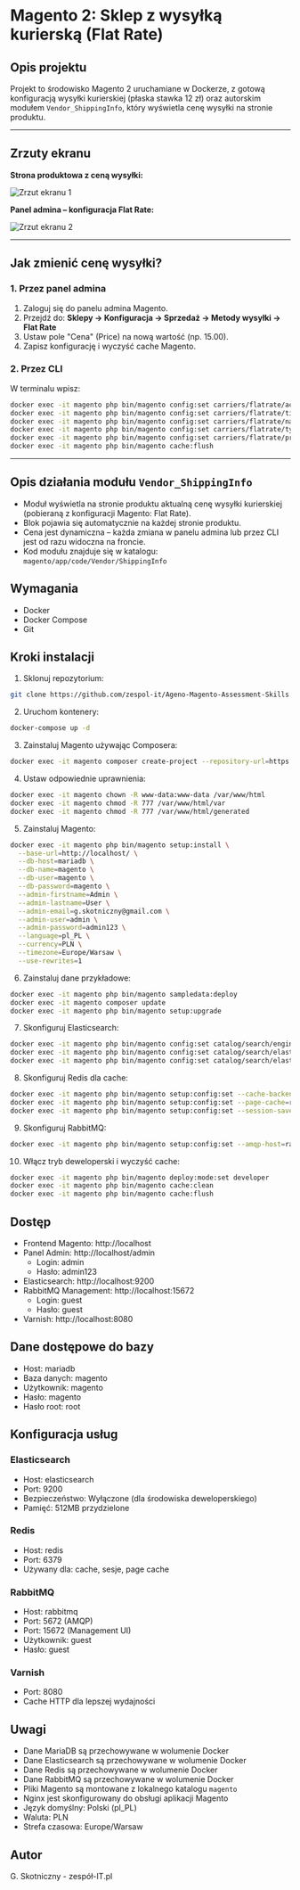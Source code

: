 # Magento 2: Sklep z wysyłką kurierską (Flat Rate)

## Opis projektu

Projekt to środowisko Magento 2 uruchamiane w Dockerze, z gotową konfiguracją wysyłki kurierskiej (płaska stawka 12 zł) oraz autorskim modułem `Vendor_ShippingInfo`, który wyświetla cenę wysyłki na stronie produktu.

---

## Zrzuty ekranu

**Strona produktowa z ceną wysyłki:**

![Zrzut ekranu 1](doc/1.png)

**Panel admina – konfiguracja Flat Rate:**

![Zrzut ekranu 2](doc/2.png)

---

## Jak zmienić cenę wysyłki?

### 1. Przez panel admina

1. Zaloguj się do panelu admina Magento.
2. Przejdź do: **Sklepy → Konfiguracja → Sprzedaż → Metody wysyłki → Flat Rate**
3. Ustaw pole "Cena" (Price) na nową wartość (np. 15.00).
4. Zapisz konfigurację i wyczyść cache Magento.

### 2. Przez CLI

W terminalu wpisz:
```bash
docker exec -it magento php bin/magento config:set carriers/flatrate/active 1
docker exec -it magento php bin/magento config:set carriers/flatrate/title "Kurier"
docker exec -it magento php bin/magento config:set carriers/flatrate/name "Kurier"
docker exec -it magento php bin/magento config:set carriers/flatrate/type O
docker exec -it magento php bin/magento config:set carriers/flatrate/price 12
docker exec -it magento php bin/magento cache:flush
```
---

## Opis działania modułu `Vendor_ShippingInfo`

- Moduł wyświetla na stronie produktu aktualną cenę wysyłki kurierskiej (pobieraną z konfiguracji Magento: Flat Rate).
- Blok pojawia się automatycznie na każdej stronie produktu.
- Cena jest dynamiczna – każda zmiana w panelu admina lub przez CLI jest od razu widoczna na froncie.
- Kod modułu znajduje się w katalogu: `magento/app/code/Vendor/ShippingInfo`

## Wymagania

- Docker
- Docker Compose
- Git

## Kroki instalacji

1. Sklonuj repozytorium:
```bash
git clone https://github.com/zespol-it/Ageno-Magento-Assessment-Skills.git
```

2. Uruchom kontenery:
```bash
docker-compose up -d
```

3. Zainstaluj Magento używając Composera:
```bash
docker exec -it magento composer create-project --repository-url=https://repo.magento.com/ magento/project-community-edition .
```

4. Ustaw odpowiednie uprawnienia:
```bash
docker exec -it magento chown -R www-data:www-data /var/www/html
docker exec -it magento chmod -R 777 /var/www/html/var
docker exec -it magento chmod -R 777 /var/www/html/generated
```

5. Zainstaluj Magento:
```bash
docker exec -it magento php bin/magento setup:install \
  --base-url=http://localhost/ \
  --db-host=mariadb \
  --db-name=magento \
  --db-user=magento \
  --db-password=magento \
  --admin-firstname=Admin \
  --admin-lastname=User \
  --admin-email=g.skotniczny@gmail.com \
  --admin-user=admin \
  --admin-password=admin123 \
  --language=pl_PL \
  --currency=PLN \
  --timezone=Europe/Warsaw \
  --use-rewrites=1
```

6. Zainstaluj dane przykładowe:
```bash
docker exec -it magento php bin/magento sampledata:deploy
docker exec -it magento composer update
docker exec -it magento php bin/magento setup:upgrade
```

7. Skonfiguruj Elasticsearch:
```bash
docker exec -it magento php bin/magento config:set catalog/search/engine elasticsearch8
docker exec -it magento php bin/magento config:set catalog/search/elasticsearch8_server_hostname elasticsearch
docker exec -it magento php bin/magento config:set catalog/search/elasticsearch8_server_port 9200
```

8. Skonfiguruj Redis dla cache:
```bash
docker exec -it magento php bin/magento setup:config:set --cache-backend=redis --cache-backend-redis-server=redis --cache-backend-redis-port=6379
docker exec -it magento php bin/magento setup:config:set --page-cache=redis --page-cache-redis-server=redis --page-cache-redis-port=6379
docker exec -it magento php bin/magento setup:config:set --session-save=redis --session-save-redis-host=redis --session-save-redis-port=6379
```

9. Skonfiguruj RabbitMQ:
```bash
docker exec -it magento php bin/magento setup:config:set --amqp-host=rabbitmq --amqp-port=5672 --amqp-user=guest --amqp-password=guest
```

10. Włącz tryb deweloperski i wyczyść cache:
```bash
docker exec -it magento php bin/magento deploy:mode:set developer
docker exec -it magento php bin/magento cache:clean
docker exec -it magento php bin/magento cache:flush
```

## Dostęp

- Frontend Magento: http://localhost
- Panel Admin: http://localhost/admin
  - Login: admin
  - Hasło: admin123
- Elasticsearch: http://localhost:9200
- RabbitMQ Management: http://localhost:15672
  - Login: guest
  - Hasło: guest
- Varnish: http://localhost:8080

## Dane dostępowe do bazy

- Host: mariadb
- Baza danych: magento
- Użytkownik: magento
- Hasło: magento
- Hasło root: root

## Konfiguracja usług

### Elasticsearch
- Host: elasticsearch
- Port: 9200
- Bezpieczeństwo: Wyłączone (dla środowiska deweloperskiego)
- Pamięć: 512MB przydzielone

### Redis
- Host: redis
- Port: 6379
- Używany dla: cache, sesje, page cache

### RabbitMQ
- Host: rabbitmq
- Port: 5672 (AMQP)
- Port: 15672 (Management UI)
- Użytkownik: guest
- Hasło: guest

### Varnish
- Port: 8080
- Cache HTTP dla lepszej wydajności

## Uwagi

- Dane MariaDB są przechowywane w wolumenie Docker
- Dane Elasticsearch są przechowywane w wolumenie Docker
- Dane Redis są przechowywane w wolumenie Docker<your-repository-url>
- Dane RabbitMQ są przechowywane w wolumenie Docker
- Pliki Magento są montowane z lokalnego katalogu `magento`
- Nginx jest skonfigurowany do obsługi aplikacji Magento
- Język domyślny: Polski (pl_PL)
- Waluta: PLN
- Strefa czasowa: Europe/Warsaw 

## Autor

G. Skotniczny - zespół-IT.pl
